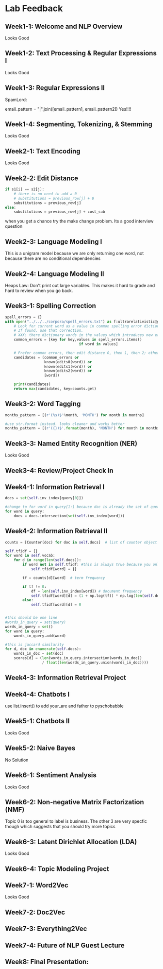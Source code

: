 # Lab Feedback

## Week1-1: Welcome and NLP Overview
Looks Good
## Week1-2: Text Processing & Regular Expressions I
Looks Good
## Week1-3: Regular Expressions II
SpamLord:

email_pattern = "|".join([email_pattern1, email_pattern2]) Yes!!!!
## Week1-4: Segmenting, Tokenizing, & Stemming
Looks Good
## Week2-1: Text Encoding
Looks Good
## Week2-2: Edit Distance
```python
if s1[i] == s2[j]:
    # there is no need to add a 0
    # substitutions = previous_row[j] + 0  
    substitutions = previous_row[j]
else:
    substitutions = previous_row[j] + cost_sub
```
when you get a chance try the make change problem. Its a good interview question
## Week2-3: Language Modeling I
This is a unigram model because we are only returning one word, not because there are no conditional dependencies


## Week2-4: Language Modeling II
Heaps Law:
Don't print out large variables. This makes it hard to grade and hard to review when you go back.


## Week3-1: Spelling Correction
```python
spell_errors = {}
with open("../../../corpora/spell_errors.txt") as f:ultrarelativistic@gmail.com
    # Look for current word as a value in common spelling error dictionary
    # If found, use that correction.
    # XXX: there dictionary words in the values which introduces new errors ☹
    common_errors = [key for key,values in spell_errors.items()
                                  if word in values]

    # Prefer common errors, then edit distance 0, then 1, then 2; otherwise default to word itself.
    candidates = (common_errors or
                  known(edits0(word)) or
                  known(edits1(word)) or
                  known(edits2(word)) or
                  [word])

    print(candidates)
    return max(candidates, key=counts.get)

```
## Week3-2: Word Tagging
```python
months_pattern = [(r'(%s)$'%month, 'MONTH') for month in months]

#use str.format instead. looks cleaner and works better
months_pattern = [(r'({})$'.format(month), 'MONTH') for month in months]
```
## Week3-3: Named Entity Recognition (NER)
Looks Good
## Week3-4: Review/Project Check In

## Week4-1: Information Retrieval I
```python
docs = set(self.inv_index[query[0]])

#change to for word in query[1:] because doc is already the set of query[0] so the intersection at query[0] will return doc
for word in query:
    docs = docs.intersection(set(self.inv_index[word]))
```
## Week4-2: Information Retrieval II
```python
counts = [Counter(doc) for doc in self.docs]  # list of counter object for each documnet in self.docs

self.tfidf = {}
for word in self.vocab:
    for d in range(len(self.docs)):
        if word not in self.tfidf: #this is always true because you only go through each word once. no need for if statement
            self.tfidf[word] = {}

        tf = counts[d][word]  # term frequency

        if tf != 0:
            df = len(self.inv_index[word]) # document frequency
            self.tfidf[word][d] = (1 + np.log(tf)) * np.log(len(self.docs)/df)
        else:
            self.tfidf[word][d] = 0


#this should be one line
#words_in_query = set(query)
words_in_query = set()
for word in query:
    words_in_query.add(word)

#this is jaccard similarity
for d, doc in enumerate(self.docs):
    words_in_doc = set(doc)
    scores[d] = (len(words_in_query.intersection(words_in_doc))
                 / float(len(words_in_query.union(words_in_doc))))
```
## Week4-3: Information Retrieval Project

## Week4-4: Chatbots I
use list.insert() to add your_are and father to pyschobabble
## Week5-1: Chatbots II
Looks Good
## Week5-2: Naive Bayes
No Solution
## Week6-1: Sentiment Analysis
Looks Good
## Week6-2: Non-negative Matrix Factorization (NMF)
Topic 0 is too general to label is business. The other 3 are very specfic though which suggests that you should try more topics
## Week6-3: Latent Dirichlet Allocation (LDA)
Looks Good
## Week6-4: Topic Modeling Project

## Week7-1: Word2Vec
Looks Good
## Week7-2: Doc2Vec

## Week7-3: Everything2Vec

## Week7-4: Future of NLP Guest Lecture

## Week8: Final Presentation:
